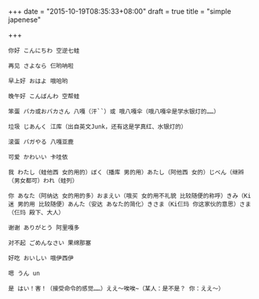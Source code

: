 +++
date = "2015-10-19T08:35:33+08:00"
draft = true
title = "simple japenese"

+++



```
你好 こんにちわ 空逆七蛙 

再见 さよなら 仨哟呐啦 

早上好 おはよ 哦哈哟 

晚午好 こんばんわ 空帮蛙 

笨蛋 バカ或おバカさん 八嘎（汗``）或 哦八嘎伞（哦八嘎伞是学水银灯的……） 

垃圾 じあんく 江库（出自英文Junk，还有这是学真红、水银灯的） 

滚蛋 バガやる 八嘎亚鹿 

可爱 かわいい 卡哇依 

我 わたし（蛙他西 女的用的）ぼく（播库 男的用）あたし（阿他西 女的）じべん（继辫（男女都可）われ（蛙列） 

你 あなた（阿纳达 女的用的多）おまえい（哦买 女的用不礼貌 比较随便的称呼）きみ（Ki迷 男的用 比较随便）あんた（安达 あなた的简化）きさま（Ki仨玛 你这家伙的意思）さま（仨玛 殿下、大人） 

谢谢 ありがとう 阿里嘎多 

对不起 ごめんなさい 果绵那塞 

好吃 おいしい 哦伊西伊 

嗯 うん un 

是 はい！害！（接受命令的感觉……）ええ～唉唉~（某人：是不是？ 你：ええ～）


```


